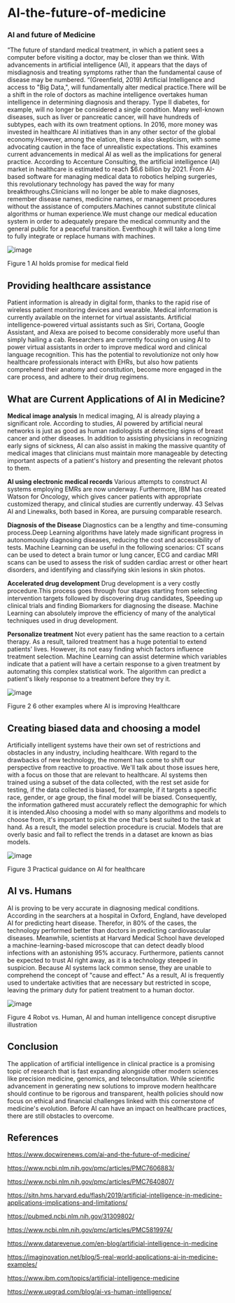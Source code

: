 # AI-the-future-of-medicine
### Al and future of Medicine
“The future of standard medical treatment, in which a patient sees a computer before visiting a doctor, may be closer than we think. With advancements in artificial intelligence (AI), it appears that the days of misdiagnosis and treating symptoms rather than the fundamental cause of disease may be numbered. “(Greenfield, 2019) Artificial Intelligence and access to "Big Data,", will fundamentally alter medical practice.There will be a shift in the role of doctors as machine intelligence overtakes human intelligence in determining diagnosis and therapy. Type II diabetes, for example, will no longer be considered a single condition. Many well-known diseases, such as liver or pancreatic cancer, will have hundreds of subtypes, each with its own treatment options. In 2016, more money was invested in healthcare AI initiatives than in any other sector of the global economy.However, among the elation, there is also skepticism, with some advocating caution in the face of unrealistic expectations.  This examines current advancements in medical AI as well as the implications for general practice. According to Accenture Consulting, the artificial intelligence (AI) market in healthcare is estimated to reach $6.6 billion by 2021. From AI-based software for managing medical data to robotics helping surgeries, this revolutionary technology has paved the way for many breakthroughs.Clinicians will no longer be able to make diagnoses, remember disease names, medicine names, or management procedures without the assistance of computers.Machines cannot substitute clinical algorithms or human experience.We must change our medical education system in order to adequately prepare the medical community and the general public for a peaceful transition. Eventhough it will take a long time to fully integrate or replace humans with machines.
 
 
![image](https://user-images.githubusercontent.com/97630155/152214741-991d5a57-cc58-4952-a254-bb2c071fe283.png)

Figure 1 AI holds promise for medical field 


## Providing healthcare assistance
Patient information is already in digital form, thanks to the rapid rise of wireless patient monitoring devices and wearable. Medical information is currently available on the internet for virtual assistants. Artificial intelligence-powered virtual assistants such as Siri, Cortana, Google Assistant, and Alexa are poised to become considerably more useful than simply hailing a cab. Researchers are currently focusing on using AI to power virtual assistants in order to improve medical word and clinical language recognition. This has the potential to revolutionize not only how healthcare professionals interact with EHRs, but also how patients comprehend their anatomy and constitution, become more engaged in the care process, and adhere to their drug regimens.

## What are Current Applications of AI in Medicine?

**Medical image analysis** In medical imaging, AI is already playing a significant role. According to studies, AI powered by artificial neural networks is just as good as human radiologists at detecting signs of breast cancer and other diseases. In addition to assisting physicians in recognizing early signs of sickness, AI can also assist in making the massive quantity of medical images that clinicians must maintain more manageable by detecting important aspects of a patient's history and presenting the relevant photos to them.

**AI using electronic medical records** Various attempts to construct AI systems employing EMRs are now underway. Furthermore, IBM has created Watson for Oncology, which gives cancer patients with appropriate customized therapy, and clinical studies are currently underway. 43 Selvas AI and Linewalks, both based in Korea, are pursuing comparable research.     

 **Diagnosis of the Disease** Diagnostics can be a lengthy and time-consuming process.Deep Learning algorithms have lately made significant progress in autonomously diagnosing diseases, reducing the cost and accessibility of tests. Machine Learning can be useful in the following scenarios: CT scans can be used to detect a brain tumor or lung cancer, ECG and cardiac MRI scans can be used to assess the risk of sudden cardiac arrest or other heart disorders, and identifying and classifying skin lesions in skin photos.   
 
**Accelerated drug development**
Drug development is a very costly procedure.This process goes through four stages starting from selecting intervention targets followed by discovering drug candidates, Speeding up clinical trials and finding Biomarkers for diagnosing the disease. Machine Learning can absolutely improve the efficiency of many of the analytical techniques used in drug development.


**Personalize treatment** Not every patient has the same reaction to a certain therapy. As a result, tailored treatment has a huge potential to extend patients' lives. However, its not easy finding which factors influence treatment selection. Machine Learning can assist determine which variables indicate that a patient will have a certain response to a given treatment by automating this complex statistical work. The algorithm can predict a patient's likely response to a treatment before they try it.


 ![image](https://user-images.githubusercontent.com/97630155/152214908-a8b8428b-0795-422c-a015-51285a0d61b8.png)

Figure 2 6 other examples where AI is improving Healthcare

                                                                                                                                           
## Creating biased data and choosing a model

Artificially intelligent systems have their own set of restrictions and obstacles in any industry, including healthcare. With regard to the drawbacks of new technology, the moment has come to shift our perspective from reactive to proactive. We'll talk about those issues here, with a focus on those that are relevant to healthcare. AI systems then trained using a subset of the data collected, with the rest set aside for testing, if the data collected is biased, for example, if it targets a specific race, gender, or age group, the final model will be biased. Consequently, the information gathered must accurately reflect the demographic for which it is intended.Also choosing a model with so many algorithms and models to choose from, it's important to pick the one that's best suited to the task at hand. As a result, the model selection procedure is crucial. Models that are overly basic and fail to reflect the trends in a dataset are known as bias models. 

![image](https://user-images.githubusercontent.com/97630155/152664481-1055de83-5cd2-4ba4-92ce-cda47c036000.png)

Figure 3 Practical guidance on AI for healthcare


## AI vs. Humans

AI is proving to be very accurate in diagnosing medical conditions. According in the searchers at a hospital in Oxford, England, have developed AI for predicting heart disease. Therefor, in 80% of the cases, the technology performed better than doctors in predicting cardiovascular diseases. Meanwhile, scientists at Harvard Medical School have developed a machine-learning-based microscope that can detect deadly blood infections with an astonishing 95% accuracy. Furthermore, patients cannot be expected to trust AI right away, as it is a technology steeped in suspicion. Because AI systems lack common sense, they are unable to comprehend the concept of "cause and effect." As a result, AI is frequently used to undertake activities that are necessary but restricted in scope, leaving the primary duty for patient treatment to a human doctor.

![image](https://user-images.githubusercontent.com/97630155/152664187-6666e172-a77f-4b73-91ec-427dd78ff651.png)

 Figure 4 Robot vs. Human, AI and human intelligence concept disruptive illustration

## Conclusion
The application of artificial intelligence in clinical practice is a promising topic of research that is fast expanding alongside other modern sciences like precision medicine, genomics, and teleconsultation. While scientific advancement in generating new solutions to improve modern healthcare should continue to be rigorous and transparent, health policies should now focus on ethical and financial challenges linked with this cornerstone of medicine's evolution. Before AI can have an impact on healthcare practices, there are still obstacles to overcome.




## References

https://www.docwirenews.com/ai-and-the-future-of-medicine/

https://www.ncbi.nlm.nih.gov/pmc/articles/PMC7606883/

https://www.ncbi.nlm.nih.gov/pmc/articles/PMC7640807/

https://sitn.hms.harvard.edu/flash/2019/artificial-intelligence-in-medicine-applications-implications-and-limitations/

https://pubmed.ncbi.nlm.nih.gov/31309802/

https://www.ncbi.nlm.nih.gov/pmc/articles/PMC5819974/

https://www.datarevenue.com/en-blog/artificial-intelligence-in-medicine

https://imaginovation.net/blog/5-real-world-applications-ai-in-medicine-examples/

https://www.ibm.com/topics/artificial-intelligence-medicine

https://www.upgrad.com/blog/ai-vs-human-intelligence/











